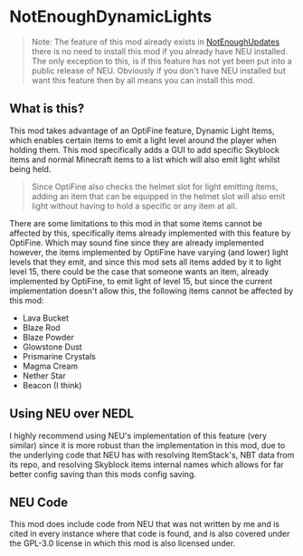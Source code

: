 # NotEnoughDynamicLights

> Note: The feature of this mod already exists in [NotEnoughUpdates](https://github.com/NotEnoughUpdates/NotEnoughUpdates)
> there is no need to install this mod if you already have NEU installed. The only exception to this, is if this feature
> has not yet been put into a public release of NEU. Obviously if you don't have NEU installed but want this feature then
> by all means you can install this mod.

## What is this?
This mod takes advantage of an OptiFine feature, Dynamic Light Items, which enables certain items to emit a light level 
around the player when holding them. This mod specifically adds a GUI to add specific Skyblock items and normal Minecraft
items to a list which will also emit light whilst being held.

> Since OptiFine also checks the helmet slot for light emitting items, adding an item that can be equipped in the helmet
> slot will also emit light without having to hold a specific or any item at all.

There are some limitations to this mod in that some items cannot be affected by this, specifically items already implemented
with this feature by OptiFine. Which may sound fine since they are already implemented however, the items implemented by OptiFine
have varying (and lower) light levels that they emit, and since this mod sets all items added by it to light level 15, there could be the
case that someone wants an item, already implemented by OptiFine, to emit light of level 15, but since the current implementation
doesn't allow this, the following items cannot be affected by this mod:
* Lava Bucket
* Blaze Rod
* Blaze Powder
* Glowstone Dust
* Prismarine Crystals
* Magma Cream
* Nether Star
* Beacon (I think)

## Using NEU over NEDL

I highly recommend using NEU's implementation of this feature (very similar) since it is more robust than the implementation
in this mod, due to the underlying code that NEU has with resolving ItemStack's, NBT data from its repo, and resolving
Skyblock items internal names which allows for far better config saving than this mods config saving.

## NEU Code

This mod does include code from NEU that was not written by me and is cited in every instance where that code is found,
and is also covered under the GPL-3.0 license in which this mod is also licensed under.